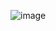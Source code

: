 ![image](https://github.com/karinz112/Q---A-project/assets/64262016/43317d67-b25e-4afe-bb06-8ad9a66de552)
